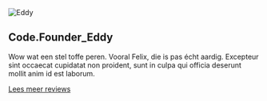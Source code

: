 <img alt="Eddy" src="/assets/images/portraits/eddy.jpg">

## <span class="text-bg-black">Code.<span style="color: var(--color-primary-green);">Founder</span>_Eddy</span>

Wow wat een stel toffe peren. Vooral Felix, die is pas écht aardig. Excepteur sint occaecat cupidatat non proident, sunt in culpa qui officia deserunt mollit anim id est laborum.

<a href="./team">Lees meer reviews</a>